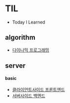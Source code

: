 # TIL
* Today I Learned


## algorithm

* [다이나믹 프로그래밍](algorithm/dp_fibonacci.md)

## server

#### basic
* [클라이언트사이드 프론트엔드](server/front_end.md)
* [서버사이드 백엔드](server/back_end.md)
